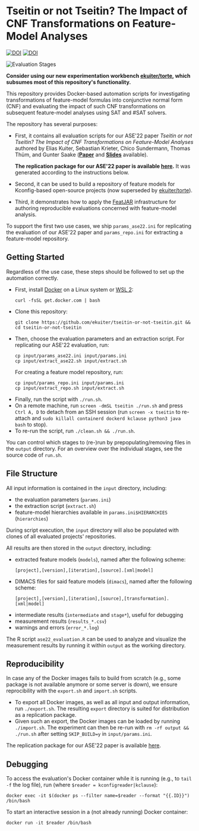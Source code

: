 # Tseitin or not Tseitin? The Impact of CNF Transformations on Feature-Model Analyses

[![DOI](https://zenodo.org/badge/DOI/10.5281/zenodo.6922807.svg)](https://doi.org/10.5281/zenodo.6922807)
[![DOI](https://zenodo.org/badge/DOI/10.5281/zenodo.6525375.svg)](https://doi.org/10.5281/zenodo.6525375)

![Evaluation Stages](stages.svg)

**Consider using our new experimentation workbench [ekuiter/torte](https://github.com/ekuiter/torte), which subsumes most of this repository's functionality.**

This repository provides Docker-based automation scripts for investigating transformations of feature-model formulas into conjunctive normal form (CNF) and evaluating the impact of such CNF transformations on subsequent feature-model analyses using SAT and #SAT solvers.

The repository has several purposes:

* First, it contains all evaluation scripts for our ASE'22 paper *Tseitin or not Tseitin? The Impact of CNF Transformations on Feature-Model Analyses* authored by Elias Kuiter, Sebastian Krieter, Chico Sundermann, Thomas Thüm, and Gunter Saake ([**Paper**](https://github.com/SoftVarE-Group/Papers/blob/main/2022/2022-ASE-Kuiter.pdf) and [**Slides**](https://github.com/SoftVarE-Group/Slides/blob/main/2022/2022-10-13-ASE-Tseitin.pdf) available).
    
    **The replication package for our ASE'22 paper is available [here](https://doi.org/10.5281/zenodo.6525375).**
    It was generated according to the instructions below.
* Second, it can be used to build a repository of feature models for Kconfig-based open-source projects (now superseded by [ekuiter/torte](https://github.com/ekuiter/torte)).
* Third, it demonstrates how to apply the [FeatJAR](https://github.com/FeatureIDE/FeatJAR/) infrastructure for authoring reproducible evaluations concerned with feature-model analysis.

To support the first two use cases, we ship `params_ase22.ini` for replicating the evaluation of our ASE'22 paper and `params_repo.ini` for extracting a feature-model repository.

## Getting Started

Regardless of the use case, these steps should be followed to set up the automation correctly.

* First, install [Docker](https://docs.docker.com/get-docker/) on a Linux system or [WSL 2](https://docs.microsoft.com/de-de/windows/wsl/install):
    ```
    curl -fsSL get.docker.com | bash
    ```
* Clone this repository:
    ```
    git clone https://github.com/ekuiter/tseitin-or-not-tseitin.git && cd tseitin-or-not-tseitin
    ```
* Then, choose the evaluation parameters and an extraction script.
    For replicating our ASE'22 evaluation, run:
    ```
    cp input/params_ase22.ini input/params.ini
    cp input/extract_ase22.sh input/extract.sh
    ```
    For creating a feature model repository, run:
    ```
    cp input/params_repo.ini input/params.ini
    cp input/extract_repo.sh input/extract.sh
    ```
* Finally, run the script with `./run.sh`.
* On a remote machine, run `screen -dmSL tseitin ./run.sh` and press `Ctrl A, D` to detach from an SSH session (run `screen -x tseitin` to re-attach and `sudo killall containerd dockerd kclause python3 java bash` to stop).
* To re-run the script, run `./clean.sh && ./run.sh`.

You can control which stages to (re-)run by prepopulating/removing files in the `output` directory.
For an overview over the individual stages, see the source code of `run.sh`.

## File Structure

All input information is contained in the `input` directory, including:

* the evaluation parameters (`params.ini`)
* the extraction script (`extract.sh`)
* feature-model hierarchies available in `params.ini$HIERARCHIES` (`hierarchies`)

During script execution, the `input` directory will also be populated with clones of all evaluated projects' repositories.

All results are then stored in the `output` directory, including:

* extracted feature models (`models`), named after the following scheme:
    ```
    [project],[version],[iteration],[source].[xml|model]
    ```
* DIMACS files for said feature models (`dimacs`), named after the following scheme:
    ```
    [project],[version],[iteration],[source],[transformation].[xml|model]
    ```
* intermediate results (`intermediate` and `stage*`), useful for debugging
* measurement results (`results_*.csv`)
* warnings and errors (`error_*.log`)

The R script `ase22_evaluation.R` can be used to analyze and visualize the measurement results by running it within `output` as the working directory.

## Reproducibility

In case any of the Docker images fails to build from scratch (e.g., some package is not available anymore or some server is down), we ensure reprocibility with the `export.sh` and `import.sh` scripts.

* To export all Docker images, as well as all input and output information, run `./export.sh`.
    The resulting `export` directory is suited for distribution as a replication package.
* Given such an export, the Docker images can be loaded by running `./import.sh`.
    The experiment can then be re-run with `rm -rf output && ./run.sh` after setting `SKIP_BUILD=y` in `input/params.ini`.

The replication package for our ASE'22 paper is available [here](https://doi.org/10.5281/zenodo.6525375).

## Debugging

To access the evaluation's Docker container while it is running (e.g., to `tail -f` the log file), run (where `$reader = kconfigreader|kclause`):

```
docker exec -it $(docker ps --filter name=$reader --format "{{.ID}}") /bin/bash
```

To start an interactive session in a (not already running) Docker container:

```
docker run -it $reader /bin/bash
```